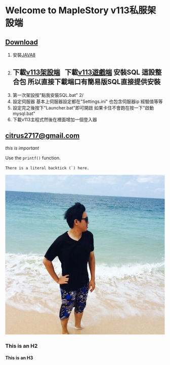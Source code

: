# Welcome to MapleStory v113私服架設端

## [Download](https://goo.gl/va11Yz "title")
1. 安裝[JAVA8](https://goo.gl/XmoJS2)
2. 下載[v113架設端](https://goo.gl/Q3sGgJ) 
   下載[v113遊戲端](https://goo.gl/WYgPq7)
   安裝SQL 這設整合包 所以直接下載端口有簡易版SQL直接提供安裝
   ---
3. 第一次架設按"點我安裝SQL.bat" 2/
4. 設定伺服器 基本上伺服器設定都在"Settings.ini" 也包含伺服器ip 經驗值等等
5. 設定完之後按下"Launcher.bat"即可開啟 如果卡住不會跑在按一下"啟動mysql.bat"
6. 下載v113主程式然後在裡面增加一個登入器
## <citrus2717@gmail.com>
  
  *this is important*
  
  Use the `printf()` function.
  
  ``There is a literal backtick (`) here.``
  
  ![Author](author.jpg)
  

### This is an H2

#### This is an H3
